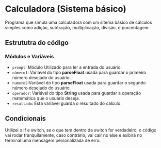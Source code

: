 # Calculadora (Sistema básico)
Programa que simula uma calculadora com um sitema básico de cálculos simples como adição, subtração, multiplicação, divisão, e porcentagem.

## Estrututra do código

### Módulos e Variáveis

- `prompt`: Módulo Utilizado para ler a entrada do usuário.
- `número1`: Variável do tipo **parseFloat** usada para guardar o primeiro número desejado do usuário.
- `numero2`:Variável  do tipo **parseFloat** usada para guardar o segundo número desejado do usuário.
- `operador`: Variável  do tipo **String** usada para guardar a operação matemática que o usuário deseja.
- `resultado`: Esta variável guarda o resultado do cálculo.

## Condicionais
Utilizei o if e switch, se o que tem dentro de switch for verdadeiro, o código vai rodar tranquilamente, caso contrário, vai cair no else e exibirá no terminal uma mensagem personalizada de erro.
